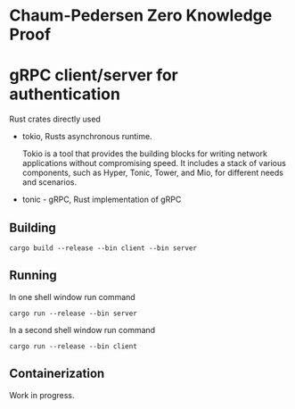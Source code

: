 # Chaum-Pedersen Zero Knowledge Proof
# gRPC client/server for authentication

Rust crates directly used

- tokio, Rusts asynchronous runtime.

  Tokio is a tool that provides the building blocks for writing network
  applications without compromising speed. It includes a stack of
  various components, such as Hyper, Tonic, Tower, and Mio, for
  different needs and scenarios.

- tonic - gRPC, Rust implementation of gRPC

## Building

```
cargo build --release --bin client --bin server
```

## Running

In one shell window run command
```
cargo run --release --bin server
```
In a second shell window run command
```
cargo run --release --bin client
```

## Containerization

Work in progress.

